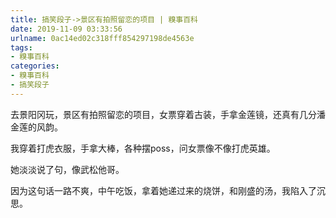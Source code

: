 ```yaml
---
title: 搞笑段子->景区有拍照留恋的项目 | 糗事百科
date: 2019-11-09 03:33:56
urlname: 0ac14ed02c318fff854297198de4563e
tags: 
- 糗事百科
categories:
- 糗事百科
- 搞笑段子
---
```

去景阳冈玩，景区有拍照留恋的项目，女票穿着古装，手拿金莲镜，还真有几分潘金莲的风韵。

我穿着打虎衣服，手拿大棒，各种摆poss，问女票像不像打虎英雄。

她淡淡说了句，像武松他哥。

因为这句话一路不爽，中午吃饭，拿着她递过来的烧饼，和刚盛的汤，我陷入了沉思。


